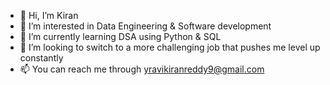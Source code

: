 - 👋 Hi, I’m Kiran
- 👀 I’m interested in Data Engineering & Software development
- 🌱 I’m currently learning DSA using Python & SQL
- 💞️ I’m looking to switch to a more challenging job that pushes me level up constantly
- 📫 You can reach me through yravikiranreddy9@gmail.com

<!---
YRKR9/YRKR9 is a ✨ special ✨ repository because its `README.md` (this file) appears on your GitHub profile.
You can click the Preview link to take a look at your changes.
--->
